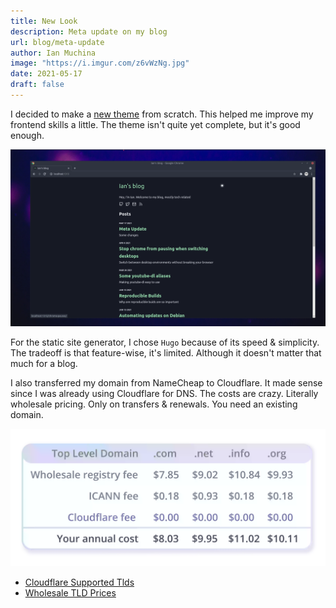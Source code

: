 ```yaml
---
title: New Look
description: Meta update on my blog
url: blog/meta-update
author: Ian Muchina
image: "https://i.imgur.com/z6vWzNg.jpg"
date: 2021-05-17
draft: false
---
```


I decided to make a [new theme](https://github.com/ianmuchina/purple) from scratch. This helped me improve my frontend skills a little. The theme isn't quite yet complete, but it's good enough.

![Screenshot of this site](/img/meta-update/screenshot.webp)

For the static site generator, I chose `Hugo` because of its speed & simplicity. The tradeoff is that feature-wise, it's limited. Although it doesn't matter that much for a blog.

I also transferred my domain from NameCheap to Cloudflare. It made sense since I was already using Cloudflare for DNS. The costs are crazy. Literally wholesale pricing. Only on transfers & renewals. You need an existing domain.

![Image showing costs](/img/meta-update/costs.webp)

- [Cloudflare Supported Tlds](https://www.cloudflare.com/tld-policies/)
- [Wholesale TLD Prices](https://github.com/judge2020/Actual-Domain-Prices)
